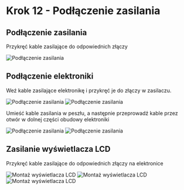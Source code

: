 # Krok 12 - Podłączenie zasilania

## Podłączenie zasilania
Przykręć kable zasilające do odpowiednich złączy

![Podłączenie zasilania](/MkDocsTest/resources/step12.1.webp)

## Podłączenie elektroniki
Weź kable zasilające elektronikę i przykręć je do złączy w zasilaczu.

![Podłączenie zasilania](/MkDocsTest/resources/step12.2.webp)
![Podłączenie zasilania](/MkDocsTest/resources/step12.3.webp)

Umieść kable zasilania w peszłu, a następnie przeprowadź kable przez otwór w dolnej części obudowy elektroniki

![Podłączenie zasilania](/MkDocsTest/resources/step12.4.webp)
![Podłączenie zasilania](/MkDocsTest/resources/step12.5.webp)

## Zasilanie wyświetlacza LCD
Przykręć kable zasilające do odpowiednich złączy na elektronice

![Montaż wyświetlacza LCD](/MkDocsTest/resources/step13.1.webp)
![Montaż wyświetlacza LCD](/MkDocsTest/resources/step13.2.webp)
![Montaż wyświetlacza LCD](/MkDocsTest/resources/step13.3.webp)